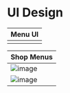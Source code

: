 # **UI Design**  
|Menu UI|
|:------|
||


|Shop Menus|
|:-----|
|![image](https://github.com/user-attachments/assets/c0ef7202-862a-4738-8944-a604aef2f225)|
|![image](https://github.com/user-attachments/assets/bcf47cbf-2910-4e56-8c35-b9f5d7622181)|

